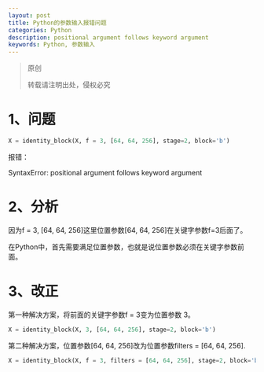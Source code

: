 ```yaml
---
layout: post
title: Python的参数输入报错问题
categories: Python
description: positional argument follows keyword argument
keywords: Python, 参数输入
---
```


> 原创
> 
> 转载请注明出处，侵权必究

# 1、问题

```Python
X = identity_block(X, f = 3, [64, 64, 256], stage=2, block='b')
```
报错：

SyntaxError: positional argument follows keyword argument

# 2、分析
因为f = 3, [64, 64, 256]这里位置参数[64, 64, 256]在关键字参数f=3后面了。

在Python中，首先需要满足位置参数，也就是说位置参数必须在关键字参数前面。

# 3、改正
第一种解决方案，将前面的关键字参数f = 3变为位置参数 3。

```Python
X = identity_block(X, 3, [64, 64, 256], stage=2, block='b')
```

第二种解决方案，位置参数[64, 64, 256]改为位置参数filters = [64, 64, 256].

```Python
X = identity_block(X, f = 3, filters = [64, 64, 256], stage=2, block='b')
```